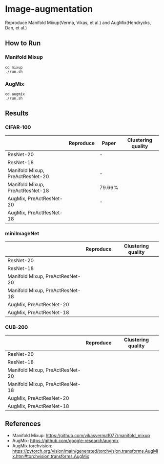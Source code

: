 # Image-augmentation
Reproduce Manifold Mixup(Verma, Vikas, et al.) and AugMix(Hendrycks, Dan, et al.)

## How to Run

### Manifold Mixup

```shell
cd mixup
./run.sh
```

### AugMix

```shell
cd augmix
./run.sh
```

## Results

### CIFAR-100

|                                 | Reproduce | Paper  | Clustering quality |
| ------------------------------- | --------- | ------ | ------------------ |
| ResNet-20                       |           | -      |                    |
| ResNet-18                       |           |        |                    |
| Manifold Mixup, PreActResNet-20 |           | -      |                    |
| Manifold Mixup, PreActResNet-18 |           | 79.66% |                    |
| AugMix, PreActResNet-20         |           | -      |                    |
| AugMix, PreActResNet-18         |           |        |                    |

### miniImageNet

|                                 | Reproduce | Clustering quality |
| ------------------------------- | --------- | ------------------ |
| ResNet-20                       |           |                    |
| ResNet-18                       |           |                    |
| Manifold Mixup, PreActResNet-20 |           |                    |
| Manifold Mixup, PreActResNet-18 |           |                    |
| AugMix, PreActResNet-20         |           |                    |
| AugMix, PreActResNet-18         |           |                    |

### CUB-200

|                                 | Reproduce | Clustering quality |
| ------------------------------- | --------- | ------------------ |
| ResNet-20                       |           |                    |
| ResNet-18                       |           |                    |
| Manifold Mixup, PreActResNet-20 |           |                    |
| Manifold Mixup, PreActResNet-18 |           |                    |
| AugMix, PreActResNet-20         |           |                    |
| AugMix, PreActResNet-18         |           |                    |

## References

- Manifold Mixup: https://github.com/vikasverma1077/manifold_mixup
- AugMix: https://github.com/google-research/augmix
- AugMix torchvision: https://pytorch.org/vision/main/generated/torchvision.transforms.AugMix.html#torchvision.transforms.AugMix
